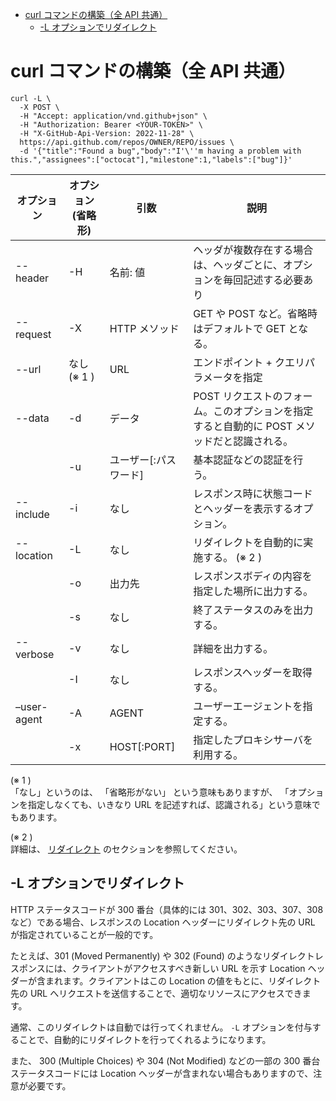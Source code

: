 - [curl コマンドの構築（全 API 共通）](#curl-コマンドの構築全-api-共通)
  - [-L オプションでリダイレクト](#-l-オプションでリダイレクト)


# curl コマンドの構築（全 API 共通）

```shell
curl -L \
  -X POST \
  -H "Accept: application/vnd.github+json" \
  -H "Authorization: Bearer <YOUR-TOKEN>" \
  -H "X-GitHub-Api-Version: 2022-11-28" \
  https://api.github.com/repos/OWNER/REPO/issues \
  -d '{"title":"Found a bug","body":"I'\''m having a problem with this.","assignees":["octocat"],"milestone":1,"labels":["bug"]}'
```

| オプション  | オプション(省略形) | 引数                  | 説明                                                                                        |
| ----------- | ------------------ | --------------------- | ------------------------------------------------------------------------------------------- |
| --header    | -H                 | 名前: 値              | ヘッダが複数存在する場合は、ヘッダごとに、オプションを毎回記述する必要あり                  |
| --request   | -X                 | HTTP メソッド         | GET や POST など。省略時はデフォルトで GET となる。                                         |
| --url       | なし (※ 1 )        | URL                   | エンドポイント + クエリパラメータを指定                                                     |
| --data      | -d                 | データ                | POST リクエストのフォーム。このオプションを指定すると自動的に POST メソッドだと認識される。 |
|             | -u                 | ユーザー[:パスワード] | 基本認証などの認証を行う。                                                                  |
| --include   | -i                 | なし                  | レスポンス時に状態コードとヘッダーを表示するオプション。                                    |
| --location  | -L                 | なし                  | リダイレクトを自動的に実施する。 (※ 2 )                                                     |
|             | -o                 | 出力先                | レスポンスボディの内容を指定した場所に出力する。                                            |
|             | -s                 | なし                  | 終了ステータスのみを出力する。                                                              |
| --verbose   | -v                 | なし                  | 詳細を出力する。                                                                            |
|             | -I                 | なし                  | レスポンスヘッダーを取得する。                                                              |
| –user-agent | -A                 | AGENT                 | ユーザーエージェントを指定する。                                                            |
|             | -x                 | HOST[:PORT]           | 指定したプロキシサーバを利用する。                                                          |

(※ 1 )  
「なし」というのは、 「省略形がない」 という意味もありますが、 「オプションを指定しなくても、いきなり URL を記述すれば、認識される」という意味でもあります。

(※ 2 )  
詳細は、 [リダイレクト](#-l-オプションでリダイレクト) のセクションを参照してください。


## -L オプションでリダイレクト

HTTP ステータスコードが 300 番台（具体的には 301、302、303、307、308 など）である場合、レスポンスの Location ヘッダーにリダイレクト先の URL が指定されていることが一般的です。

たとえば、301 (Moved Permanently) や 302 (Found) のようなリダイレクトレスポンスには、クライアントがアクセスすべき新しい URL を示す Location ヘッダーが含まれます。クライアントはこの Location の値をもとに、リダイレクト先の URL へリクエストを送信することで、適切なリソースにアクセスできます。

通常、このリダイレクトは自動では行ってくれません。 `-L` オプションを付与することで、自動的にリダイレクトを行ってくれるようになります。

また、 300 (Multiple Choices) や 304 (Not Modified) などの一部の 300 番台ステータスコードには Location ヘッダーが含まれない場合もありますので、注意が必要です。


